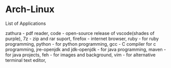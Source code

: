 # Arch-Linux
List of Applications

zathura - pdf reader,
code - open-source release of vscode(shades of purple),
7z - zip and rar suport,
firefox - internet browser,
ruby - for ruby programming,
python - for python programming, 
gcc - C compiler for c programming,
jre-openjdk and jdk-openjdk - for java programming,
maven - for java projects,
feh - for images and background,
vim - for alternative terminal text editor,
